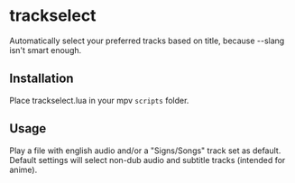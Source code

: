 # trackselect
Automatically select your preferred tracks based on title, because --slang isn't smart enough.

## Installation
Place trackselect.lua in your mpv `scripts` folder.

## Usage
Play a file with english audio and/or a "Signs/Songs" track set as default.  
Default settings will select non-dub audio and subtitle tracks (intended for anime).